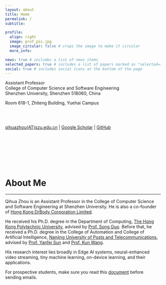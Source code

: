```yaml
---
layout: about
title: Home
permalink: /
subtitle: 

profile:
  align: right
  image: prof_pic.jpg
  image_circular: false # crops the image to make it circular
  more_info: 

news: true # includes a list of news items
selected_papers: true # includes a list of papers marked as "selected={true}"
social: true # includes social icons at the bottom of the page
---
```



Assistant Professor  
College of Computer Science and Software Engineering  
Shenzhen University, Shenzhen 518060, China  

Room 618-1, Zhiteng Building, Yuehai Campus  

<br/><br/>

[qihuazhou(AT)szu.edu.cn](https://qihuazhou.github.io/) | [Google Scholar](https://scholar.google.com/citations?user=vsD8e8QAAAAJ) | [GitHub](https://github.com/kimihe)


<br/><br/>
<br/><br/>
<br/><br/>

# About Me
---

Qihua Zhou is an Assistant Professor in the College of Computer Science and Software Engineering at Shenzhen University. He is also a co-founder of [Hong Kong DrBody Corporation Limited](https://zerodrbody.wixsite.com/drbody).

He received his Ph.D. degree in the Department of Computing, [The Hong Kong Polytechnic University](https://www.polyu.edu.hk/web/en/home/index.html), advised by [Prof. Song Guo](https://cse.hkust.edu.hk/admin/people/faculty/profile/songguo).
Before that, he received a Ph.D. degree in the College of Automation and College of Artificial Intelligence, [Nanjing University of Posts and Telecommunications](https://www.njupt.edu.cn/), advised by [Prof. Yanfei Sun](https://yjs.njupt.edu.cn/dsgl/nocontrol/college/dsfcxq.htm?dsJbxxId=9B9D05C52D3F2DCFE050007F01006EFE) and [Prof. Kun Wang](https://sme.fudan.edu.cn/60/2f/c31133a352303/page.htm).

His research interest lies broadly in Edge AI systems, neural-enhanced video streaming, tiny machine learning, on-device learning, and their applications.

For prospective students, make sure you read this [document]() before sending emails.